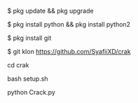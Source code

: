 $ pkg update && pkg upgrade


$ pkg install python && pkg install python2



$ pkg install git




$ git klon https://github.com/SyafiiXD/crak




cd crak




bash setup.sh




python Crack.py
